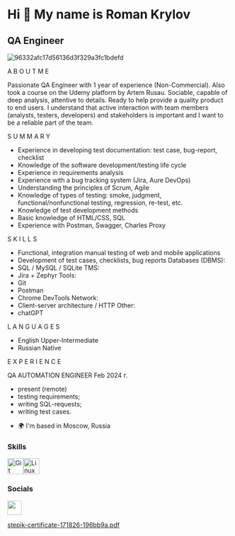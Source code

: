 Hi 👋 My name is Roman Krylov
=============================

QA Engineer
-----------
![96332afc17d56136d3f329a3fc1bdefd](https://github.com/RomanKrylovSG/RomanKrylovSG/assets/160474366/dad3d1b8-0024-4d9a-8fcd-ebc2a15956d2)

A B O U T  M E 

Passionate QA Engineer with 1 year of experience (Non-Commercial). Also took a course on the Udemy platform by Artem Rusau. Sociable, capable of deep analysis, attentive to details. Ready to help provide a quality product to end users. I understand that active interaction with team members (analysts, testers, developers) and stakeholders is important and I want to be a reliable part of the team. 

S U M M A R Y 

- Experience in developing test documentation: test case, bug-report, checklist
- Knowledge of the software development/testing life cycle
- Experience in requirements analysis 
- Experience with a bug tracking system (Jira, Aure DevOps)
- Understanding the principles of Scrum, Agile
- Knowledge of types of testing: smoke, judgment, functional/nonfunctional testing, regression, re-test, etc. 
- Knowledge of test development methods
- Basic knowledge of HTML/CSS, SQL
- Experience with Postman, Swagger, Charles Proxy

S K I L L S 

- Functional, integration manual testing of web and mobile applications
- Development of test cases, checklists, bug reports
Databases (DBMS):
- SQL / MySQL / SQLite
TMS:
- Jira + Zephyr
Tools:
- Git
- Postman
- Chrome DevTools
Network:
- Client-server architecture / HTTP
Other:
- chatGPT

L A N G U A G E S

- English  Upper-Intermediate 
- Russian  Native


E X P E R I E N C E

QA AUTOMATION ENGINEER Feb 2024 г.
- present (remote)
- testing requirements;
- writing SQL-requests;
- writing test cases.

* 🌍  I'm based in Moscow, Russia

### Skills


<p align="left">
<a href="https://git-scm.com/" target="_blank" rel="noreferrer"><img src="https://raw.githubusercontent.com/danielcranney/readme-generator/main/public/icons/skills/git-colored.svg" width="36" height="36" alt="Git" /></a><a href="https://www.linux.org" target="_blank" rel="noreferrer"><img src="https://raw.githubusercontent.com/danielcranney/readme-generator/main/public/icons/skills/linux-colored.svg" width="36" height="36" alt="Linux" /></a>
</p>

### Socials

<p align="left"> <a href="https://www.github.com/RomanKrylovSG" target="_blank" rel="noreferrer"> <picture> <source media="(prefers-color-scheme: dark)" srcset="https://raw.githubusercontent.com/danielcranney/readme-generator/main/public/icons/socials/github-dark.svg" /> <source media="(prefers-color-scheme: light)" srcset="https://raw.githubusercontent.com/danielcranney/readme-generator/main/public/icons/socials/github.svg" /> <img src="https://raw.githubusercontent.com/danielcranney/readme-generator/main/public/icons/socials/github.svg" width="32" height="32" /> </picture> </a></p>


[stepik-certificate-171826-196bb9a.pdf](https://github.com/RomanKrylovSG/RomanKrylovSG/files/15127859/stepik-certificate-171826-196bb9a.pdf)
